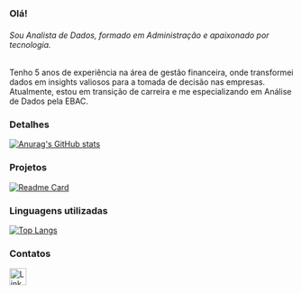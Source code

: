 ### Olá!

###### Sou Analista de Dados, formado em Administração e apaixonado por tecnologia.
Tenho 5 anos de experiência na área de gestão financeira, onde transformei dados em insights valiosos para a tomada de decisão nas empresas. Atualmente, estou em transição de carreira e me especializando em Análise de Dados pela EBAC. 


### Detalhes

[![Anurag's GitHub stats](https://github-readme-stats.vercel.app/api?username=joaolucascv&show_icons=true&theme=dark)](https://github.com/anuraghazra/github-readme-stats)

### Projetos

[![Readme Card](https://github-readme-stats.vercel.app/api/pin/?username=joaolucascv&repo=joaolucascv.github.io&theme=dark)](https://github.com/anuraghazra/github-readme-stats)


### Linguagens utilizadas

[![Top Langs](https://github-readme-stats.vercel.app/api/top-langs/?username=joaolucascv&layout=compact)](https://github.com/anuraghazra/github-readme-stats)

### Contatos

[<img src='https://img.shields.io/badge/LinkedIn-0077B5?style=for-the-badge&logo=linkedin&logoColor=white' alt='Linkedin' height='30'>](https://www.linkedin.com/in/joaolucascv07/)

